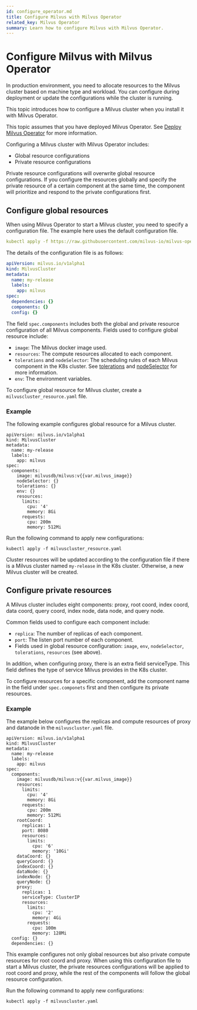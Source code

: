 ```yaml
---
id: configure_operator.md
title: Configure Milvus with Milvus Operator
related_key: Milvus Operator
summary: Learn how to configure Milvus with Milvus Operator.
---
```


# Configure Milvus with Milvus Operator

In production environment, you need to allocate resources to the Milvus cluster based on machine type and workload. You can configure during deployment or update the configurations while the cluster is running.

This topic introduces how to configure a Milvus cluster when you install it with Milvus Operator.

This topic assumes that you have deployed Milvus Operator. See [Deploy Milvus Operator](install_cluster-milvusoperator.md) for more information.

Configuring a Milvus cluster with Milvus Operator includes:
- Global resource configurations
- Private resource configurations

<div class="alert note">
Private resource configurations will overwrite global resource configurations. If you configure the resources globally and specify the private resource of a certain component at the same time, the component will prioritize and respond to the private configurations first.
</div>

## Configure global resources

When using Milvus Operator to start a Milvus cluster, you need to specify a configuration file. The example here uses the default configuration file.

```yaml
kubectl apply -f https://raw.githubusercontent.com/milvus-io/milvus-operator/main/config/samples/milvuscluster_default.yaml
```

The details of the configuration file is as follows:

```yaml
apiVersion: milvus.io/v1alpha1
kind: MilvusCluster
metadata:
  name: my-release
  labels:
    app: milvus
spec:
  dependencies: {}
  components: {}
  config: {}
```

The field `spec.components` includes both the global and private resource configuration of all Milvus components. Fields used to configure global resource include:
- `image`: The Milvus docker image used.
- `resources`: The compute resources allocated to each component.
- `tolerations` and `nodeSelector`: The scheduling rules of each Milvus component in the K8s cluster. See [tolerations](https://kubernetes.io/docs/concepts/scheduling-eviction/taint-and-toleration/) and [nodeSelector](https://kubernetes.io/docs/concepts/scheduling-eviction/assign-pod-node/) for more information.
- `env`: The environment variables. 

To configure global resource for Milvus cluster, create a `milvuscluster_resource.yaml` file. 

### Example

The following example configures global resource for a Milvus cluster.

```
apiVersion: milvus.io/v1alpha1
kind: MilvusCluster
metadata:
  name: my-release
  labels:
    app: milvus
spec:
  components:
    image: milvusdb/milvus:v{{var.milvus_image}}
    nodeSelector: {}
    tolerations: {}
    env: {}
    resources:
      limits:
        cpu: '4'
        memory: 8Gi
      requests:
        cpu: 200m
        memory: 512Mi
```

Run the following command to apply new configurations:

```
kubectl apply -f milvuscluster_resource.yaml
```

<div class="alert note">
Cluster resources will be updated according to the configuration file if there is a Milvus cluster named <code>my-release</code> in the K8s cluster. Otherwise, a new Milvus cluster will be created.
</div>

## Configure private resources

A Milvus cluster includes eight components: proxy, root coord, index coord, data coord, query coord, index node, data node, and query node.

Common fields used to configure each component include:
- `replica`: The number of replicas of each component.
- `port`: The listen port number of each component.
- Fields used in global resource configuration: `image`, `env`, `nodeSelector`, `tolerations`, `resources` (see above).

<div class="alert note">
In addition, when configuring proxy, there is an extra field serviceType. This field defines the type of service Milvus provides in the K8s cluster.
</div>

To configure resources for a specific component, add the component name in the field under `spec.componets` first and then configure its private resources.

### Example

The example below configures the replicas and compute resources of proxy and datanode in the `milvuscluster.yaml` file.

```
apiVersion: milvus.io/v1alpha1
kind: MilvusCluster
metadata:
  name: my-release
  labels:
    app: milvus
spec:
  components:
    image: milvusdb/milvus:v{{var.milvus_image}}
    resources:
      limits:
        cpu: '4'
        memory: 8Gi
      requests:
        cpu: 200m
        memory: 512Mi
    rootCoord: 
      replicas: 1
      port: 8080
      resources:
        limits:
          cpu: '6'
          memory: '10Gi'
    dataCoord: {}
    queryCoord: {}
    indexCoord: {}
    dataNode: {}
    indexNode: {}
    queryNode: {}
    proxy:
      replicas: 1
      serviceType: ClusterIP
      resources:
        limits:
          cpu: '2'
          memory: 4Gi
        requests:
          cpu: 100m
          memory: 128Mi
  config: {}
  dependencies: {}
```

<div class="alert note">
This example configures not only global resources but also private compute resources for root coord and proxy. When using this configuration file to start a Milvus cluster, the private resources configurations will be applied to root coord and proxy, while the rest of the components will follow the global resource configuration.
</div>

Run the following command to apply new configurations:

```
kubectl apply -f milvuscluster.yaml
```





